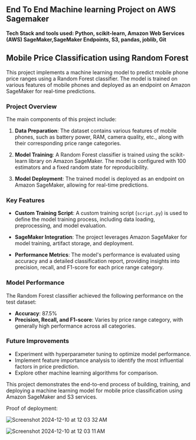## End To End Machine learning Project on AWS Sagemaker

**Tech Stack and tools used: Python, scikit-learn, Amazon Web Services (AWS) SageMaker,SageMaker Endpoints, S3, pandas, joblib, Git**

## Mobile Price Classification using Random Forest

This project implements a machine learning model to predict mobile phone price ranges using a Random Forest classifier. The model is trained on various features of mobile phones and deployed as an endpoint on Amazon SageMaker for real-time predictions.

### Project Overview

The main components of this project include:

1. **Data Preparation**: The dataset contains various features of mobile phones, such as battery power, RAM, camera quality, etc., along with their corresponding price range categories.

2. **Model Training**: A Random Forest classifier is trained using the scikit-learn library on Amazon SageMaker. The model is configured with 100 estimators and a fixed random state for reproducibility. 

3. **Model Deployment**: The trained model is deployed as an endpoint on Amazon SageMaker, allowing for real-time predictions.

### Key Features

- **Custom Training Script**: A custom training script (`script.py`) is used to define the model training process, including data loading, preprocessing, and model evaluation.

- **SageMaker Integration**: The project leverages Amazon SageMaker for model training, artifact storage, and deployment.

- **Performance Metrics**: The model's performance is evaluated using accuracy and a detailed classification report, providing insights into precision, recall, and F1-score for each price range category.

### Model Performance

The Random Forest classifier achieved the following performance on the test dataset:

- **Accuracy**: 87.5%
- **Precision, Recall, and F1-score**: Varies by price range category, with generally high performance across all categories.


### Future Improvements

- Experiment with hyperparameter tuning to optimize model performance.
- Implement feature importance analysis to identify the most influential factors in price prediction.
- Explore other machine learning algorithms for comparison.

This project demonstrates the end-to-end process of building, training, and deploying a machine learning model for mobile price classification using Amazon SageMaker and S3 services.

Proof of deployment:

![Screenshot 2024-12-10 at 12 03 32 AM](https://github.com/user-attachments/assets/87505ba5-81e6-46d6-bec6-e0eb7587075f)


![Screenshot 2024-12-10 at 12 03 11 AM](https://github.com/user-attachments/assets/8305b9c0-0d0e-41b3-8591-3b788e9b33a0)


